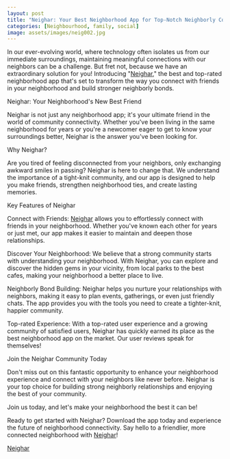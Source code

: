 ```yaml
---
layout: post
title: "Neighar: Your Best Neighborhood App for Top-Notch Neighborly Connections "
categories: [Neighbourhood, family, social]
image: assets/images/neig002.jpg
---
```



In our ever-evolving world, where technology often isolates us from our immediate surroundings, maintaining meaningful connections with our neighbors can be a challenge. But fret not, because we have an extraordinary solution for you! Introducing "[Neighar](https://www.neighar.com)," the best and top-rated neighborhood app that's set to transform the way you connect with friends in your neighborhood and build stronger neighborly bonds.

Neighar: Your Neighborhood's New Best Friend

Neighar is not just any neighborhood app; it's your ultimate friend in the world of community connectivity. Whether you've been living in the same neighborhood for years or you're a newcomer eager to get to know your surroundings better, Neighar is the answer you've been looking for.

Why Neighar?

Are you tired of feeling disconnected from your neighbors, only exchanging awkward smiles in passing? Neighar is here to change that. We understand the importance of a tight-knit community, and our app is designed to help you make friends, strengthen neighborhood ties, and create lasting memories.

Key Features of Neighar

Connect with Friends: [Neighar](https://www.neighar.com) allows you to effortlessly connect with friends in your neighborhood. Whether you've known each other for years or just met, our app makes it easier to maintain and deepen those relationships.

Discover Your Neighborhood: We believe that a strong community starts with understanding your neighborhood. With Neighar, you can explore and discover the hidden gems in your vicinity, from local parks to the best cafes, making your neighborhood a better place to live.

Neighborly Bond Building: Neighar helps you nurture your relationships with neighbors, making it easy to plan events, gatherings, or even just friendly chats. The app provides you with the tools you need to create a tighter-knit, happier community.

Top-rated Experience: With a top-rated user experience and a growing community of satisfied users, Neighar has quickly earned its place as the best neighborhood app on the market. Our user reviews speak for themselves!

Join the Neighar Community Today

Don't miss out on this fantastic opportunity to enhance your neighborhood experience and connect with your neighbors like never before. Neighar is your top choice for building strong neighborly relationships and enjoying the best of your community.

Join us today, and let's make your neighborhood the best it can be!

Ready to get started with Neighar? Download the app today and experience the future of neighborhood connectivity. Say hello to a friendlier, more connected neighborhood with [Neighar](https://www.neighar.com)!

[Neighar](https://www.neighar.com)


